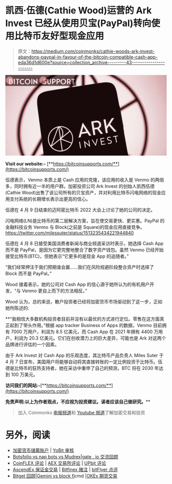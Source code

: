 # 凯西·伍德(Cathie Wood)运营的 Ark Invest 已经从使用贝宝(PayPal)转向使用比特币友好型现金应用

> 原文：<https://medium.com/coinmonks/cathie-woods-ark-invest-abandons-paypal-in-favour-of-the-bitcoin-compatible-cash-app-eda36d1d600e?source=collection_archive---------43----------------------->

![](img/b7665d764ad1a3c89421e026f94d5bbc.png)

**Visit our website:-** [**https://bitcoinsupports.com/**](https://bitcoinsupports.com/)

伍德表示，Venmo 本质上是 Cash 应用的克隆，该应用的收入是 Venmo 的两倍多，同时拥有近一半的用户群。加密投资公司 Ark Invest 的创始人凯西伍德(Cathie Wood)出售了该公司所有的贝宝资产，并对利用比特币闪电网络的现金应用支付系统的长期增长表示出更高的信心。

伍德在 4 月 9 日结束的迈阿密比特币 2022 大会上讨论了她的公司的决定。

闪电网络(LN)是比特币的第二层解决方案，旨在使交易更快、更实惠。PayPal 的金融科技业务 Venmo 与 Block(之前是 Square)的现金应用直接竞争。https://twitter.com/milessuter/status/1513235434221944840

伍德在 4 月 8 日接受美国消费者新闻与商业频道采访时表示，她选择 Cash App 而不是 PayPal，是因为它更完整地整合了数字资产钱包。虽然 Venmo 已经开始接受比特币(BTC)，但她表示“它更多的是现金 App 的追随者。”

“我们经常押注于我们预期谁会赢……我们在风险规避阶段整合资产时选择了 Block 而不是 PayPal。”

Wood 接着表示，她的公司对 Cash App 的信心源于她所认为的有机用户开发，“与 Venmo 更自上而下的方法相反。”

Wood 认为，总的来说，散户投资者已经将加密货币市场驱动到了这一步，正如她所陈述的:

**“我相信大多数机构投资者目前并没有以最优的方式进行定位。零售在这方面真正起到了带头作用。”根据 app tracker Business of Apps 的数据，Venmo 目前拥有 7000 万用户，利润为 8.5 亿美元，而 Cash App 在 2021 年拥有 4400 万用户，利润为 20.3 亿美元。它们在创收潜力上的巨大差异，可能也是 Ark 对这两个品牌进行评估的一个因素。

由于 Ark Invest 对 Cash App 的乐观态度，其比特币产品负责人 Miles Suter 于 4 月 7 日宣布，美国用户将能够自动将其直接转账的一定比例投资于比特币。伍德是比特币的狂热支持者，她在采访中重申了自己的预测，BTC 将在 2030 年达到 100 万美元。

**访问我们的网站:-**[**https://bitcoinsupports.com/**](https://bitcoinsupports.com/)

**免责声明:以上为作者观点，不应视为投资建议。读者应该自己做研究。****

> 加入 Coinmonks [电报频道](https://t.me/coincodecap)和 [Youtube 频道](https://www.youtube.com/c/coinmonks/videos)了解加密交易和投资

# 另外，阅读

*   [加密货币储蓄账户](/coinmonks/cryptocurrency-savings-accounts-be3bc0feffbf) | [YoBit 审核](/coinmonks/yobit-review-175464162c62)
*   [Botsfolio vs nap bots vs Mudrex](/coinmonks/botsfolio-vs-napbots-vs-mudrex-c81344970c02)|[gate . io 交流回顾](/coinmonks/gate-io-exchange-review-61bf87b7078f)
*   [CoinFLEX 评论](https://coincodecap.com/coinflex-review) | [AEX 交易所评论](https://coincodecap.com/aex-exchange-review) | [UPbit 评论](https://coincodecap.com/upbit-review)
*   [AscendEx 保证金交易](https://coincodecap.com/ascendex-margin-trading) | [Bitfinex 赌注](https://coincodecap.com/bitfinex-staking) | [bitFlyer 点评](https://coincodecap.com/bitflyer-review)
*   [Bitget 回顾](https://coincodecap.com/bitget-review)|[Gemini vs block fi](https://coincodecap.com/gemini-vs-blockfi)cmd |[OKEx 期货交易](https://coincodecap.com/okex-futures-trading)